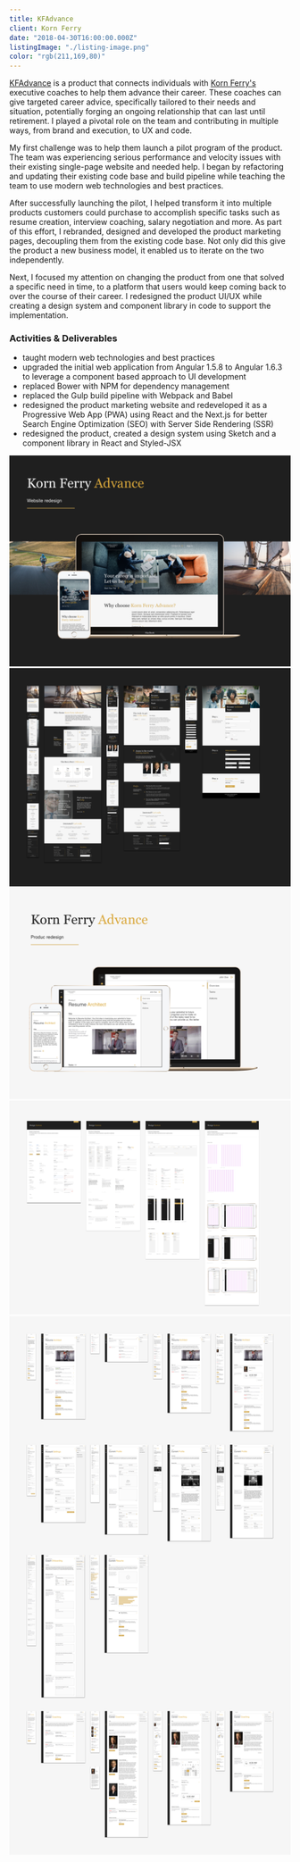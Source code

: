 ```yaml
---
title: KFAdvance
client: Korn Ferry
date: "2018-04-30T16:00:00.000Z"
listingImage: "./listing-image.png"
color: "rgb(211,169,80)"
---
```


[KFAdvance](https://kfadvance.com/) is a product that connects individuals with [Korn Ferry's](https://www.kornferry.com) executive coaches to help them advance their career. These coaches can give targeted career advice, specifically tailored to their needs and situation, potentially forging an ongoing relationship that can last until retirement. I played a pivotal role on the team and contributing in multiple ways, from brand and execution, to UX and code.

My first challenge was to help them launch a pilot program of the product. The team was experiencing serious performance and velocity issues with their existing single-page website and needed help. I began by refactoring and updating their existing code base and build pipeline while teaching the team to use modern web technologies and best practices.

After successfully launching the pilot, I helped transform it into multiple products customers could purchase to accomplish specific tasks such as resume creation, interview coaching, salary negotiation and more. As part of this effort, I rebranded, designed and developed the product marketing pages, decoupling them from the existing code base. Not only did this give the product a new business model, it enabled us to iterate on the two independently.

Next, I focused my attention on changing the product from one that solved a specific need in time, to a platform that users would keep coming back to over the course of their career. I redesigned the product UI/UX while creating a design system and component library in code to support the implementation.

### Activities & Deliverables

* taught modern web technologies and best practices
* upgraded the initial web application from Angular 1.5.8 to Angular 1.6.3 to
  leverage a component based approach to UI development
* replaced Bower with NPM for dependency management
* replaced the Gulp build pipeline with Webpack and Babel
* redesigned the product marketing website and redeveloped it as a Progressive Web App (PWA) using React and the Next.js for better Search Engine Optimization (SEO) with Server Side Rendering (SSR)
* redesigned the product, created a design system using Sketch and a component
  library in React and Styled-JSX

![KFAdvance Page 01](./KFAdvance-Page-01.png)
![KFAdvance Page 02](./KFAdvance-Page-02.png)
![KFAdvance Page 03](./KFAdvance-Page-03.png)
![KFAdvance Page 04](./KFAdvance-Page-04.png)
![KFAdvance Page 05](./KFAdvance-Page-05.png)
